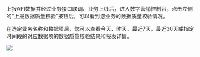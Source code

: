 上报API数据并经过业务接口联调、业务上线后，进入数字营销控制台，点击左侧的“上报数据质量校验”按钮后，可以看到您业务的数据质量校验情况。

在选定业务名称和数据项后，您可以查看今天、昨天、最近7天，最近30天或指定时间段的对应数据项的数据质量校验结果和报表详情。

![](http://imgcache.tce.fsphere.cn/image/mc.qcloudimg.com/static/img/f34e2e7383bbd72963487071dabe3534/image.png)
